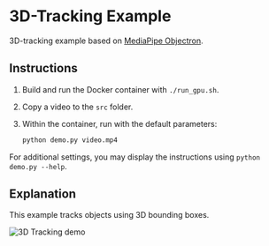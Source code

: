# 3D-Tracking Example

3D-tracking example based on [MediaPipe Objectron](https://google.github.io/mediapipe/solutions/objectron.html).

## Instructions

1. Build and run the Docker container with `./run_gpu.sh`.

2. Copy a video to the `src` folder.

3. Within the container, run with the default parameters:

    ```bash
    python demo.py video.mp4
    ```

For additional settings, you may display the instructions using `python demo.py --help`.

## Explanation

This example tracks objects using 3D bounding boxes.

![3D Tracking demo](../../docs/skate_lastdet.gif)
